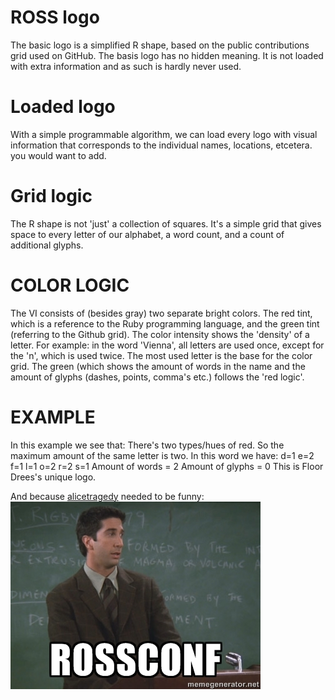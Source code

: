 ROSS logo
====
The basic logo is a simplified R shape, based on the public contributions grid used on GitHub. The basis logo has no hidden meaning. It is not loaded with extra information and as such is hardly never used.



Loaded logo
======
With a simple programmable algorithm, we can load every logo with visual information that corresponds to the individual names, locations, etcetera. you would want to add.



Grid logic
======
The R shape is not 'just' a collection of squares. It's a simple grid that gives space to every letter of our alphabet, a word count, and a count of additional glyphs.



COLOR LOGIC
======
The VI consists of (besides gray) two separate bright colors. The red tint, which is a reference to the Ruby programming language, and the green tint (referring to the Github grid).
The color intensity shows the 'density' of a letter. For example: in the word 'Vienna', all letters are used once, except for the 'n', which is used twice.
The most used letter is the base for the color grid.
The green (which shows the amount of words in the name and the amount of glyphs (dashes, points, comma's etc.) follows the 'red logic'.



EXAMPLE
======
In this example we see that: There's two types/hues of red. So the maximum amount of the same letter is two.
In this word we have:
d=1 e=2 f=1 l=1 o=2 r=2 s=1
Amount of words = 2 Amount of glyphs = 0
This is Floor Drees's unique logo.



And because [alicetragedy](http://github.com/alicetragedy/) needed to be funny: 
<img src="rossconf.jpg">
